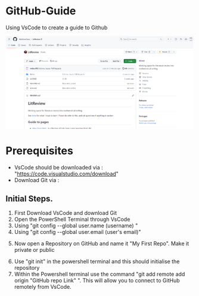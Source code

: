 # GitHub-Guide
Using VsCode to create a guide to Github

![GitHub Repo](images/Repo.png)
# Prerequisites
* VsCode should be downloaded via : "https://code.visualstudio.com/download"
* Download Git via : 

## Initial Steps.

1. First Download VsCode and download Git
2. Open the PowerShell Terminal through VsCode
3. Using "git config --global user.name (username) "
4. Using "git config --global user.email (user's email)"
<!-- add picture here -->
5. Now open a Repository on GitHub and name it "My First Repo". Make it private or public
<!-- add picture here -->
6. Use "git init" in the powershell terminal and this should initialise the repository 
7. Within the Powershell terminal use the command "git add remote add origin "GitHub repo Link" ".
This will allow you to connect to GitHub remotely from VsCode.  